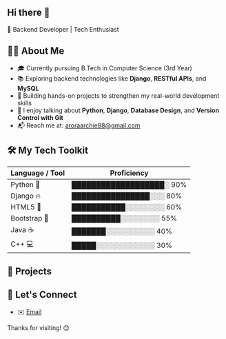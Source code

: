 ## Hi there 👋

🎯 Backend Developer | Tech Enthusiast 

## 👨‍💻 About Me
- 🎓 Currently pursuing B.Tech in Computer Science (3rd Year)
- 📚 Exploring backend technologies like **Django**, **RESTful APIs**, and **MySQL**
- 🧪 Building hands-on projects to strengthen my real-world development skills
- 💬 I enjoy talking about **Python**, **Django**,  **Database Design**, and **Version Control with Git**
- 📬 Reach me at: [aroraarchie88@gmail.com](mailto:aroraarchie88@gmail.com)




## 🛠️ My Tech Toolkit

| Language / Tool | Proficiency |
|------------------|-------------|
| Python 🐍        | ███████████████████░ 90% |
| Django 🔥         | ████████████████░░░ 80% |
| HTML5 🧾         | ███████████░░░░░░░░ 60% |
| Bootstrap 🎨     | ██████████░░░░░░░░ 55% |
| Java ☕          | ███████░░░░░░░░░░ 40% |
| C++ 💻           | █████░░░░░░░░░░░░ 30% |




## 🚧 Projects 






## 🤝 Let's Connect

- ✉️ [Email](mailto:aroraarchie88@gmail.com)


Thanks for visiting! 😊
